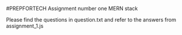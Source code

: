 #PREPFORTECH Assignment number one MERN stack 

Please find the questions in question.txt and refer to the answers from assignment_1.js
